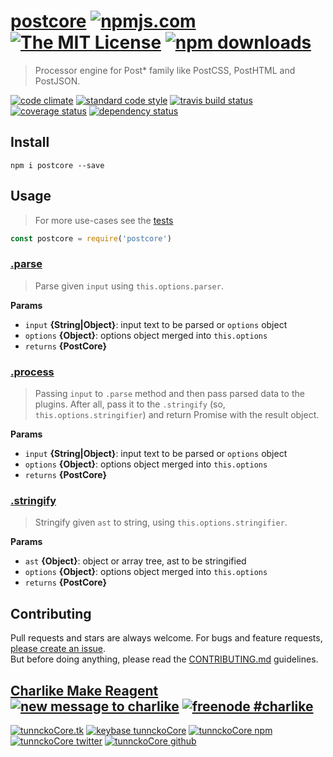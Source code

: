 # [postcore][author-www-url] [![npmjs.com][npmjs-img]][npmjs-url] [![The MIT License][license-img]][license-url] [![npm downloads][downloads-img]][downloads-url] 

> Processor engine for Post* family like PostCSS, PostHTML and PostJSON.

[![code climate][codeclimate-img]][codeclimate-url] [![standard code style][standard-img]][standard-url] [![travis build status][travis-img]][travis-url] [![coverage status][coveralls-img]][coveralls-url] [![dependency status][david-img]][david-url]

## Install
```
npm i postcore --save
```

## Usage
> For more use-cases see the [tests](./test.js)

```js
const postcore = require('postcore')
```

### [.parse](index.js#L52)

> Parse given `input` using `this.options.parser`.

**Params**

* `input` **{String|Object}**: input text to be parsed or `options` object    
* `options` **{Object}**: options object merged into `this.options`    
* `returns` **{PostCore}**  

### [.process](index.js#L84)

> Passing `input` to `.parse` method and then
pass parsed data to the plugins. After all, pass it
to the `.stringify` (so, `this.options.stringifier`)
and return Promise with the result object.

**Params**

* `input` **{String|Object}**: input text to be parsed or `options` object    
* `options` **{Object}**: options object merged into `this.options`    
* `returns` **{PostCore}**  

### [.stringify](index.js#L104)

> Stringify given `ast` to string, using `this.options.stringifier`.

**Params**

* `ast` **{Object}**: object or array tree, ast to be stringified    
* `options` **{Object}**: options object merged into `this.options`    
* `returns` **{PostCore}**  

## Contributing
Pull requests and stars are always welcome. For bugs and feature requests, [please create an issue](https://github.com/postcore/postcore/issues/new).  
But before doing anything, please read the [CONTRIBUTING.md](./CONTRIBUTING.md) guidelines.

## [Charlike Make Reagent](http://j.mp/1stW47C) [![new message to charlike][new-message-img]][new-message-url] [![freenode #charlike][freenode-img]][freenode-url]

[![tunnckoCore.tk][author-www-img]][author-www-url] [![keybase tunnckoCore][keybase-img]][keybase-url] [![tunnckoCore npm][author-npm-img]][author-npm-url] [![tunnckoCore twitter][author-twitter-img]][author-twitter-url] [![tunnckoCore github][author-github-img]][author-github-url]

[npmjs-url]: https://www.npmjs.com/package/postcore
[npmjs-img]: https://img.shields.io/npm/v/postcore.svg?label=postcore

[license-url]: https://github.com/postcore/postcore/blob/master/LICENSE
[license-img]: https://img.shields.io/npm/l/postcore.svg

[downloads-url]: https://www.npmjs.com/package/postcore
[downloads-img]: https://img.shields.io/npm/dm/postcore.svg

[codeclimate-url]: https://codeclimate.com/github/postcore/postcore
[codeclimate-img]: https://img.shields.io/codeclimate/github/postcore/postcore.svg

[travis-url]: https://travis-ci.org/postcore/postcore
[travis-img]: https://img.shields.io/travis/postcore/postcore/master.svg

[coveralls-url]: https://coveralls.io/r/postcore/postcore
[coveralls-img]: https://img.shields.io/coveralls/postcore/postcore.svg

[david-url]: https://david-dm.org/postcore/postcore
[david-img]: https://img.shields.io/david/postcore/postcore.svg

[standard-url]: https://github.com/feross/standard
[standard-img]: https://img.shields.io/badge/code%20style-standard-brightgreen.svg

[author-www-url]: http://www.tunnckocore.tk
[author-www-img]: https://img.shields.io/badge/www-tunnckocore.tk-fe7d37.svg

[keybase-url]: https://keybase.io/tunnckocore
[keybase-img]: https://img.shields.io/badge/keybase-tunnckocore-8a7967.svg

[author-npm-url]: https://www.npmjs.com/~tunnckocore
[author-npm-img]: https://img.shields.io/badge/npm-~tunnckocore-cb3837.svg

[author-twitter-url]: https://twitter.com/tunnckoCore
[author-twitter-img]: https://img.shields.io/badge/twitter-@tunnckoCore-55acee.svg

[author-github-url]: https://github.com/tunnckoCore
[author-github-img]: https://img.shields.io/badge/github-@tunnckoCore-4183c4.svg

[freenode-url]: http://webchat.freenode.net/?channels=charlike
[freenode-img]: https://img.shields.io/badge/freenode-%23charlike-5654a4.svg

[new-message-url]: https://github.com/tunnckoCore/ama
[new-message-img]: https://img.shields.io/badge/ask%20me-anything-green.svg

